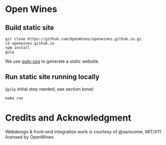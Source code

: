 # Open Wines

## Build static site

```
git clone https://github.com/OpenWines/openwines.github.io.gi
cd openwines.github.io 
npm install
gulp
```

We use [gulp-ssg](https://www.npmjs.com/package/gulp-ssg) to generate a static website.


## Run static site running locally

(`gulp` initial step needed, see section bove)

```
make run
```


# Credits and Acknowledgment

Webdesign & front-end integration work is courtesy of @samcome, MIT/X11 licensed by OpenWines
